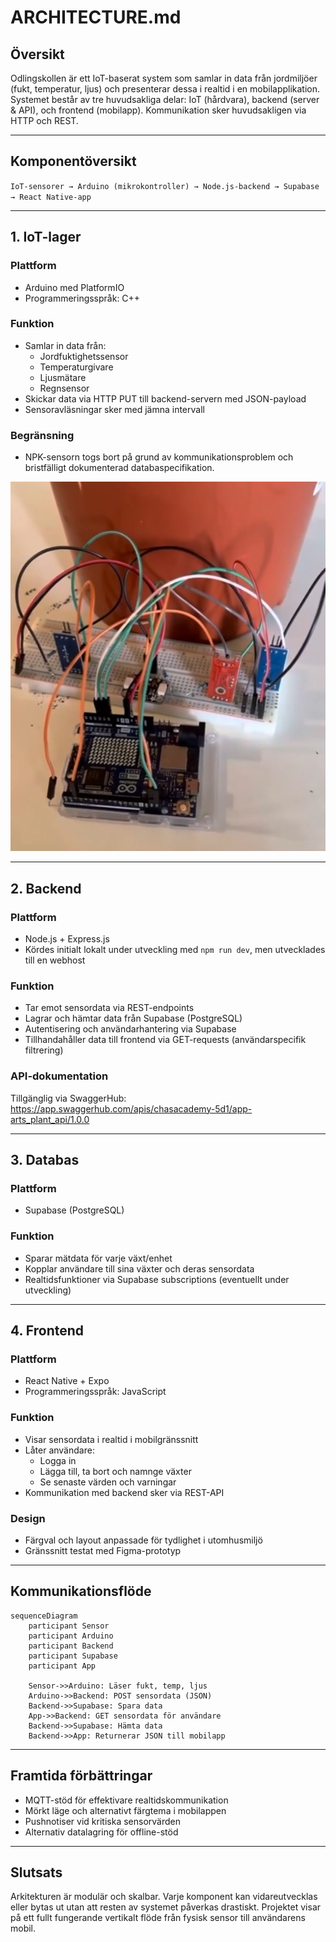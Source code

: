# ARCHITECTURE.md

## Översikt

Odlingskollen är ett IoT-baserat system som samlar in data från jordmiljöer (fukt, temperatur, ljus) och presenterar dessa i realtid i en mobilapplikation. Systemet består av tre huvudsakliga delar: IoT (hårdvara), backend (server & API), och frontend (mobilapp). Kommunikation sker huvudsakligen via HTTP och REST.

---

## Komponentöversikt

`IoT-sensorer → Arduino (mikrokontroller) → Node.js-backend → Supabase → React Native-app`

---

## 1. IoT-lager

### Plattform
- Arduino med PlatformIO  
- Programmeringsspråk: C++

### Funktion
- Samlar in data från:
  - Jordfuktighetssensor  
  - Temperaturgivare  
  - Ljusmätare  
  - Regnsensor  
- Skickar data via HTTP PUT till backend-servern med JSON-payload  
- Sensoravläsningar sker med jämna intervall

### Begränsning
- NPK-sensorn togs bort på grund av kommunikationsproblem och bristfälligt dokumenterad databaspecifikation.

![Bild på hårdvara](./IoT_cc/Device.PNG)

---

## 2. Backend

### Plattform
- Node.js + Express.js  
- Kördes initialt lokalt under utveckling med `npm run dev`, men utvecklades till en webhost

### Funktion
- Tar emot sensordata via REST-endpoints  
- Lagrar och hämtar data från Supabase (PostgreSQL)  
- Autentisering och användarhantering via Supabase  
- Tillhandahåller data till frontend via GET-requests (användarspecifik filtrering)

### API-dokumentation
Tillgänglig via SwaggerHub:  
https://app.swaggerhub.com/apis/chasacademy-5d1/app-arts_plant_api/1.0.0

---

## 3. Databas

### Plattform
- Supabase (PostgreSQL)

### Funktion
- Sparar mätdata för varje växt/enhet  
- Kopplar användare till sina växter och deras sensordata  
- Realtidsfunktioner via Supabase subscriptions (eventuellt under utveckling)

---

## 4. Frontend

### Plattform
- React Native + Expo  
- Programmeringsspråk: JavaScript

### Funktion
- Visar sensordata i realtid i mobilgränssnitt  
- Låter användare:
  - Logga in  
  - Lägga till, ta bort och namnge växter  
  - Se senaste värden och varningar  
- Kommunikation med backend sker via REST-API

### Design
- Färgval och layout anpassade för tydlighet i utomhusmiljö  
- Gränssnitt testat med Figma-prototyp

---

## Kommunikationsflöde

```mermaid
sequenceDiagram
    participant Sensor
    participant Arduino
    participant Backend
    participant Supabase
    participant App

    Sensor->>Arduino: Läser fukt, temp, ljus
    Arduino->>Backend: POST sensordata (JSON)
    Backend->>Supabase: Spara data
    App->>Backend: GET sensordata för användare
    Backend->>Supabase: Hämta data
    Backend->>App: Returnerar JSON till mobilapp
```

---

## Framtida förbättringar

- MQTT-stöd för effektivare realtidskommunikation  
- Mörkt läge och alternativt färgtema i mobilappen  
- Pushnotiser vid kritiska sensorvärden  
- Alternativ datalagring för offline-stöd

---

## Slutsats

Arkitekturen är modulär och skalbar. Varje komponent kan vidareutvecklas eller bytas ut utan att resten av systemet påverkas drastiskt. Projektet visar på ett fullt fungerande vertikalt flöde från fysisk sensor till användarens mobil.
